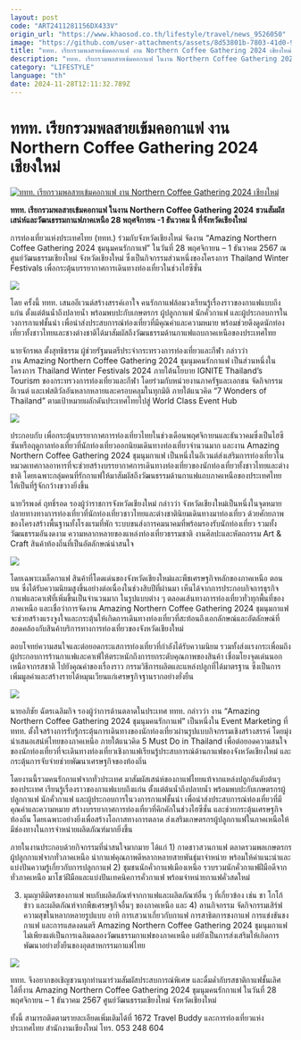 ```yaml
---
layout: post
code: "ART2411281156DX433V"
origin_url: "https://www.khaosod.co.th/lifestyle/travel/news_9526050"
image: "https://github.com/user-attachments/assets/8d53801b-7803-41d0-95eb-b960d842fc43"
title: "ททท. เรียกรวมพลสายเข้มคอกาแฟ งาน Northern Coffee Gathering 2024 เชียงใหม่"
description: "ททท. เรียกรวมพลสายเข้มคอกาแฟ ในงาน Northern Coffee Gathering 2024 ชวนสัมผัสเสน่ห์และวัฒนธรรมกาแฟภาคเหนือ 28 พฤศจิกายน -1 ธันวาคม นี้ ที่จังหวัดเชียงใหม่"
category: "LIFESTYLE"
language: "th"
date: 2024-11-28T12:11:32.789Z
---
```


# ททท. เรียกรวมพลสายเข้มคอกาแฟ งาน Northern Coffee Gathering 2024 เชียงใหม่

[![ททท. เรียกรวมพลสายเข้มคอกาแฟ งาน Northern Coffee Gathering 2024 เชียงใหม่](https://www.khaosod.co.th/wpapp/uploads/2024/11/921262.jpg "ททท. เรียกรวมพลสายเข้มคอกาแฟ งาน Northern Coffee Gathering 2024 เชียงใหม่")](https://www.khaosod.co.th/wpapp/uploads/2024/11/921262.jpg)

**ททท. เรียกรวมพลสายเข้มคอกาแฟ ในงาน Northern Coffee Gathering 2024 ชวนสัมผัสเสน่ห์และวัฒนธรรมกาแฟภาคเหนือ 28 พฤศจิกายน -1 ธันวาคม นี้ ที่จังหวัดเชียงใหม่**

การท่องเที่ยวแห่งประเทศไทย (ททท.) ร่วมกับจังหวัดเชียงใหม่ จัดงาน “Amazing Northern Coffee Gathering 2024 ชุมนุมคนรักกาแฟ” ในวันที่ 28 พฤศจิกายน – 1 ธันวาคม 2567 ณ ศูนย์วัฒนธรรมเชียงใหม่ จังหวัดเชียงใหม่ ซึ่งเป็นกิจกรรมส่วนหนึ่งของโครงการ Thailand Winter Festivals เพื่อกระตุ้นบรรยากาศการเดินทางท่องเที่ยวในช่วงไฮซีซั่น

![](https://www.khaosod.co.th/wpapp/uploads/2024/11/921293.jpg)

โดย ครั้งนี้ ททท. เสนออีเวนต์สร้างสรรค์เอาใจ คนรักกาแฟล้อมวงเรียนรู้เรื่องราวของกาแฟแบบถึงแก่น ตั้งแต่ต้นน้ำถึงปลายน้ำ พร้อมพบปะกับเกษตรกร ผู้ปลูกกาแฟ นักคั่วกาแฟ และผู้ประกอบการในวงการกาแฟชั้นนำ เพื่อนำส่งประสบการณ์ท่องเที่ยวที่มีคุณค่าและความหมาย พร้อมช่วยดึงดูดนักท่องเที่ยวทั้งชาวไทยและชางต่างชาติได้มาสัมผัสถึงวัฒนธรรมด้านกาแฟแถบภาคเหนือของประเทศไทย

นายจักรพล ตั้งสุทธิธรรม ผู้ช่วยรัฐมนตรีประจำกระทรวงการท่องเที่ยวและกีฬา กล่าวว่า  
งาน Amazing Northern Coffee Gathering 2024 ชุมนุมคนรักกาแฟ เป็นส่วนหนึ่งในโครงการ Thailand Winter Festivals 2024 ภายใต้นโยบาย IGNITE Thailand’s Tourism ของกระทรวงการท่องเที่ยวและกีฬา โดยร่วมกับหน่วยงานภาครัฐและเอกชน จัดกิจกรรม อีเวนต์ และเฟสติวัลอันหลากหลายและครอบคลุมในทุกมิติ ภายใต้แนวคิด “7 Wonders of Thailand” ตามเป้าหมายผลักดันประเทศไทยไปสู่ World Class Event Hub

![](https://www.khaosod.co.th/wpapp/uploads/2024/11/921269_0.jpg)

ประกอบกับ เพื่อกระตุ้นบรรยากาศการท่องเที่ยวไทยในช่วงเดือนพฤศจิกายนและธันวาคมซึ่งเป็นไฮซีซันหรือฤดูกาลท่องเที่ยวที่นักท่องเที่ยวออกนิยมเดินทางท่องเที่ยวจำนวนมาก และงาน Amazing Northern Coffee Gathering 2024 ชุมนุมกาแฟ เป็นหนึ่งในอีเวนต์ส่งเสริมการท่องเที่ยวในหมวดเทศกาลอาหารที่จะช่วยสร้างบรรยากาศการเดินทางท่องเที่ยวของนักท่องเที่ยวทั้งชาวไทยและต่างชาติ โดยเฉพาะกลุ่มคนที่รักกาแฟให้มาสัมผัสถึงวัฒนธรรมด้านกาแฟแถบภาคเหนือของประเทศไทย ให้เป็นที่รู้จักกว้างขวางยิ่งขึ้น

นายวีรพงศ์ ฤทธิ์รอด รองผู้ว่าราชการจังหวัดเชียงใหม่ กล่าวว่า จังหวัดเชียงใหม่เป็นหนึ่งในจุดหมายปลายทางทางการท่องเที่ยวที่นักท่องเที่ยวชาวไทยและต่างชาตินิยมเดินทางมาท่องเที่ยว ด้วยศักยภาพของโครงสร้างพื้นฐานทั้งโรงแรมที่พัก ระบบขนส่งการคมนาคมที่พร้อมรองรับนักท่องเที่ยว รวมทั้งวัฒนธรรมอันงดงาม ความหลากหลายของแหล่งท่องเที่ยวธรรมชาติ งานศิลปะและหัตถกรรม Art & Craft สินค้าท้องถิ่นที่เป็นอัตลักษณ์น่าสนใจ

![](https://www.khaosod.co.th/wpapp/uploads/2024/11/921294.jpg)

โดยเฉพาะเมล็ดกาแฟ สินค้าที่โดดเด่นของจังหวัดเชียงใหม่และพืชเศรษฐกิจหลักของภาคเหนือ ตอนบน ซึ่งได้รับความนิยมสูงขึ้นอย่างต่อเนื่องในช่วงสิบปีที่ผ่านมา เห็นได้จากการประกอบกิจการธุรกิจกาแฟและคาเฟ่ที่เพิ่มขึ้นเป็นจำนวนมาก ในรูปแบบต่าง ๆ ตลอดเส้นทางการท่องเที่ยวทั่วทุกพื้นที่ของภาคเหนือ และเชื่อว่าการจัดงาน Amazing Northern Coffee Gathering 2024 ชุมนุมกาแฟ จะช่วยสร้างแรงจูงใจและกระตุ้นให้เกิดการเดินทางท่องเที่ยวที่สะท้อนถึงเอกลักษณ์และอัตลักษณ์ที่สอดคล้องกับสินค้าบริการทางการท่องเที่ยวของจังหวัดเชียงใหม่

ตอบโจทย์ความสนใจและต่อยอดกระแสการท่องเที่ยวที่กำลังได้รับความนิยม รวมทั้งส่งแรงกระเพื่อมถึงผู้ประกอบการร้านกาแฟและคาเฟ่ให้ตระหนักถึงการยกระดับคุณภาพของสินค้า เชื่อมโยงจุดเด่นนอกเหนือจากรสชาติ ไปยังคุณค่าของเรื่องราว กรรมวิธีการผลิตและแหล่งปลูกที่ได้มาตรฐาน ซึ่งเป็นการเพิ่มมูลค่าและสร้างรายได้หมุนเวียนแก่เศรษฐกิจฐานรากอย่างยั่งยืน

![](https://www.khaosod.co.th/wpapp/uploads/2024/11/921263.jpg)

นายอภิชัย ฉัตรเฉลิมกิจ รองผู้ว่าการด้านตลาดในประเทศ ททท. กล่าวว่า งาน “Amazing Northern Coffee Gathering 2024 ชุมนุมคนรักกาแฟ” เป็นหนึ่งใน Event Marketing ที่ ททท. ตั้งใจสร้างการรับรู้กระตุ้นการเดินทางของนักท่องเที่ยวผ่านรูปแบบกิจกรรมเชิงสร้างสรรค์ โดยมุ่งนำเสนอเสน่ห์ไทยของภาคเหนือ ภายใต้แนวคิด 5 Must Do in Thailand เพื่อต่อยอดความสนใจของนักท่องเที่ยวที่จะเดินทางท่องเที่ยวเชิงกาแฟเรียนรู้ประสบการณ์ด้านกาแฟของจังหวัดเชียงใหม่ และกระตุ้นการจับจ่ายช่วยพัฒนาเศรษฐกิจของท้องถิ่น

โดยงานนี้รวมคนรักกาแฟจากทั่วประเทศ มาสัมผัสเสน่ห์ของกาแฟไทยแท้จากแหล่งปลูกอันดับต้นๆ ของประเทศ เรียนรู้เรื่องราวของกาแฟแบบถึงแก่น ตั้งแต่ต้นน้ำถึงปลายน้ำ พร้อมพบปะกับเกษตรกรผู้ปลูกกาแฟ นักคั่วกาแฟ และผู้ประกอบการในวงการกาแฟชั้นนำ เพื่อนำส่งประสบการณ์ท่องเที่ยวที่มีคุณค่าและความหมาย สร้างบรรยากาศการท่องเที่ยวที่คึกคักในช่วงไฮซีซั่น และช่วยกระตุ้นเศรษฐกิจท้องถิ่น โดยเฉพาะอย่างยิ่งเพื่อสร้างโอกาสทางการตลาด ส่งเสริมเกษตรกรผู้ปลูกกาแฟในภาคเหนือให้มีช่องทางในการจำหน่ายผลิตภัณฑ์มากยิ่งขึ้น

ภายในงานประกอบด้วยกิจกรรมที่น่าสนใจมากมาย ได้แก่ 1) กาดชาวสวนกาแฟ ตลาดรวมพลเกษตรกร ผู้ปลูกกาแฟจากทั่วภาคเหนือ นำกาแฟคุณภาพดีหลากหลายสายพันธุ์มาจำหน่าย พร้อมให้คำแนะนำและแบ่งปันความรู้เกี่ยวกับการปลูกกาแฟ 2) ชุมชนนักคั่วกาแฟเมืองเหนือ รวบรวมนักคั่วกาแฟฝีมือดีจากทั่วภาคเหนือ มาโชว์ฝีมือและแบ่งปันเทคนิคการคั่วกาแฟ พร้อมจำหน่ายกาแฟคั่วสดใหม่

3) มุมญาติมิตรของกาแฟ พบกับผลิตภัณฑ์จากกาแฟและผลิตภัณฑ์อื่น ๆ ที่เกี่ยวข้อง เช่น ชา โกโก้ ข้าว และผลิตภัณฑ์จากพืชเศรษฐกิจอื่นๆ ของภาคเหนือ และ 4) ลานกิจกรรม จัดกิจกรรมเสิร์ฟความสุขในหลากหลายรูปแบบ อาทิ การเสวนาเกี่ยวกับกาแฟ การสาธิตการชงกาแฟ การแข่งขันชงกาแฟ และการแสดงดนตรี Amazing Northern Coffee Gathering 2024 ชุมนุมกาแฟ ไม่เพียงแต่เป็นการเฉลิมฉลองวัฒนธรรมกาแฟของภาคเหนือ แต่ยังเป็นการส่งเสริมให้เกิดการพัฒนาอย่างยั่งยืนของอุตสาหกรรมกาแฟไทย

![](https://www.khaosod.co.th/wpapp/uploads/2024/11/921276.jpg)

ททท. จึงอยากขอเชิญชวนทุกท่านมาร่วมสัมผัสประสบการณ์พิเศษ และดื่มด่ำกับรสชาติกาแฟชั้นเลิศได้ที่งาน Amazing Northern Coffee Gathering 2024 ชุมนุมคนรักกาแฟ ในวันที่ 28 พฤศจิกายน – 1 ธันวาคม 2567 ศูนย์วัฒนธรรมเชียงใหม่ จังหวัดเชียงใหม่

ทั้งนี้ สามารถติดตามรายละเอียดเพิ่มเติมได้ที่ 1672 Travel Buddy และการท่องเที่ยวแห่งประเทศไทย สำนักงานเชียงใหม่ โทร. 053 248 604